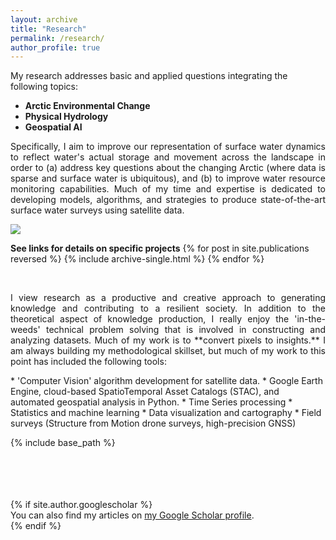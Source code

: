 ```yaml
---
layout: archive
title: "Research"
permalink: /research/
author_profile: true
---
```


My research addresses basic and applied questions integrating the following topics:

* **Arctic Environmental Change** <br/>
* **Physical Hydrology** <br/>
* **Geospatial AI** 
<p align='justify'/>  
Specifically, I aim to improve our representation of surface water dynamics to reflect water's actual storage and movement across the landscape in order to (a) address key questions about the changing Arctic (where data is sparse and surface water is ubiquitous), and (b) to improve water resource monitoring capabilities. Much of my time and expertise is dedicated to developing models, algorithms, and strategies to produce state-of-the-art surface water surveys using satellite data. <p/>
 <img src='/images/jimLake_banner.jpg'/>

**See links for details on specific projects**
{% for post in site.publications reversed %}
  {% include archive-single.html %}
{% endfor %}

<br/>
<p align='justify'/> 
I view research as a productive and creative approach to generating knowledge and contributing to a resilient society. In addition to the theoretical aspect of knowledge production, I really enjoy the 'in-the-weeds' technical problem solving that is involved in constructing and analyzing datasets. Much of my work is to **convert pixels to insights.** I am always building my methodological skillset, but much of my work to this point has included the following tools:<p/>
* 'Computer Vision' algorithm development for satellite data.
  * Google Earth Engine, cloud-based SpatioTemporal Asset Catalogs (STAC), and automated geospatial analysis in Python.
* Time Series processing
* Statistics and machine learning
* Data visualization and cartography
* Field surveys (Structure from Motion drone surveys, high-precision GNSS)



{% include base_path %}



<br/>
<br/>
<br/>
<br/>
{% if site.author.googlescholar %}
  <div class="wordwrap">You can also find my articles on <a href="{{site.author.googlescholar}}">my Google Scholar profile</a>.</div>
{% endif %}
